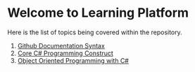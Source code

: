 # Welcome to Learning Platform

Here is the list of topics being covered within the repository.
1. [Github Documentation Syntax](docs/Github_Documentation_Syntax.md)
2. [Core C# Programming Construct](docs/CSharp_Programming_Constructs.md)
3. [Object Oriented Programming with C#](docs/CSharp_Object_Oriented_Programming.md)
